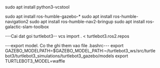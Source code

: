 sudo apt install python3-vcstool

sudo apt install ros-humble-gazebo-*
sudo apt install ros-humble-navigation2
sudo apt install ros-humble-nav2-bringup
sudo apt install ros-galactic-slam-toolbox

---Cai dat goi turtlebot3--
vcs import . < turtlebot3.ros2.repos

---export model. Co the ghi them vao file .bashrc---
export GAZEBO_MODELPATH=$GAZEBO_MODEL_PATH:~/turtlebot3_ws/src/turtlebot3/turtlebot3_simulations/turtlebot3_gazebo/models
export TURTLEBOT3_MODEL=waffle